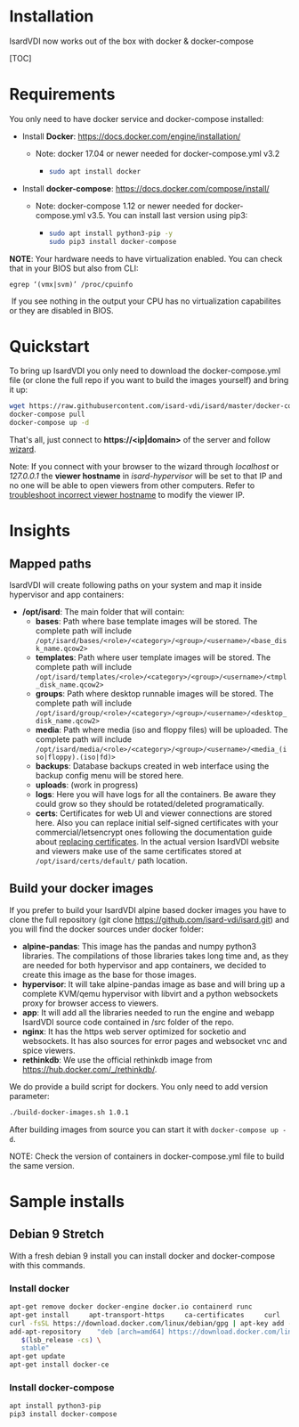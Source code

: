 <h1>Installation</h1>

IsardVDI now works out of the box with docker & docker-compose

[TOC]

# Requirements

You only need to have docker service and docker-compose installed:

- Install **Docker**: https://docs.docker.com/engine/installation/

  - Note: docker 17.04 or newer needed for docker-compose.yml v3.2

    - ```bash
      sudo apt install docker
      ```

- Install **docker-compose**: https://docs.docker.com/compose/install/

  - Note: docker-compose 1.12 or newer needed for docker-compose.yml v3.5. You can install last version using pip3:

    - ```bash
      sudo apt install python3-pip -y
      sudo pip3 install docker-compose
      ```

**NOTE**: Your hardware needs to have virtualization enabled. You can check that in your BIOS but also from CLI:

```
egrep ‘(vmx|svm)’ /proc/cpuinfo
```
​	If you see nothing in the output your CPU has no virtualization capabilites or they are disabled in BIOS.

# Quickstart

To bring up IsardVDI you only need to download the docker-compose.yml file (or clone the full repo if you want to build the images yourself) and bring it up:

```bash
wget https://raw.githubusercontent.com/isard-vdi/isard/master/docker-compose.yml
docker-compose pull
docker-compose up -d
```

That's all, just connect to **https://<ip|domain>** of the server and follow [wizard](wizard.md).

Note: If you connect with your browser to the wizard through *localhost* or *127.0.0.1* the **viewer hostname** in *isard-hypervisor* will be set to that IP and no one will be able to open viewers from other computers.  Refer to  [troubleshoot incorrect viewer hostname](../admin/faq.md#tries-to-connect-to-localhost-or-incorrect-iphostname) to modify the viewer IP.

# Insights

## Mapped paths

IsardVDI will create following paths on your system and map it inside hypervisor and app containers:

- **/opt/isard**: The main folder that will contain:
  - **bases**: Path where base template images will be stored. The complete path will include `/opt/isard/bases/<role>/<category>/<group>/<username>/<base_disk_name.qcow2>`
  - **templates**: Path where user template images will be stored. The complete path will include `/opt/isard/templates/<role>/<category>/<group>/<username>/<tmpl_disk_name.qcow2>`
  - **groups**: Path where desktop runnable images will be stored. The complete path will include `/opt/isard/group/<role>/<category>/<group>/<username>/<desktop_disk_name.qcow2>`
  - **media**: Path where media (iso and floppy files) will be uploaded. The complete path will include `/opt/isard/media/<role>/<category>/<group>/<username>/<media_(iso|floppy).(iso|fd)>`
  - **backups**: Database backups created in web interface using the backup config menu will be stored here.
  - **uploads**: (work in progress)
  - **logs**: Here you will have logs for all the containers. Be aware they could grow so they should be rotated/deleted programatically.
  - **certs**: Certificates for web UI and viewer connections are stored here. Also you can replace initial self-signed certificates with your commercial/letsencrypt ones following the documentation guide about [replacing certificates](certificates.md). In the actual version IsardVDI website and viewers make use of the same certificates stored at `/opt/isard/certs/default/` path location.

## Build your docker images

If you prefer to build your IsardVDI alpine based docker images you have to clone the full repository (git clone https://github.com/isard-vdi/isard.git) and you will find the docker sources under docker folder:

- **alpine-pandas**: This image has the pandas and numpy python3 libraries. The compilations of those libraries takes long time and, as they are needed for both hypervisor and app containers, we decided to create this image as the base for those images.
- **hypervisor**: It will take alpine-pandas image as base and will bring up a complete KVM/qemu hypervisor with libvirt and a python websockets proxy for browser access to viewers.
- **app**: It will add all the libraries needed to run the engine and webapp IsardVDI source code contained in /src folder of the repo.
- **nginx**: It has the https web server optimized for socketio and websockets. It has also sources for error pages and websocket vnc and spice viewers.
- **rethinkdb**: We use the official rethinkdb image from https://hub.docker.com/_/rethinkdb/.

We do provide a build script for dockers. You only need to add version parameter:

```bash
./build-docker-images.sh 1.0.1
```

After building images from source you can start it with ```docker-compose up -d```.

NOTE: Check the version of containers in docker-compose.yml file to build the same version.

# Sample installs

## Debian 9 Stretch

With a fresh debian 9 install you can install docker and docker-compose with this commands.

### Install docker

```bash
apt-get remove docker docker-engine docker.io containerd runc
apt-get install     apt-transport-https     ca-certificates     curl     gnupg2     software-properties-common
curl -fsSL https://download.docker.com/linux/debian/gpg | apt-key add -
add-apt-repository    "deb [arch=amd64] https://download.docker.com/linux/debian \
   $(lsb_release -cs) \
   stable"
apt-get update
apt-get install docker-ce
```

### Install docker-compose
```bash
apt install python3-pip
pip3 install docker-compose
```



